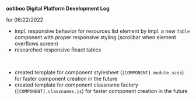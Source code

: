 **ootiboo Digital Platform Development Log**

for 06/22/2022

- impl. responsive behavior for resources list element by impl. a new `Table` component with proper responsive styling (scrollbar when element overflows screen)
- researched responsive React tables

<br>

- created template for component stylesheet (`[COMPONENT].module.scss`) for faster component creation in the future
- created template for component classname factory (`[COMPONENT].classnames.js`) for faster component creation in the future
